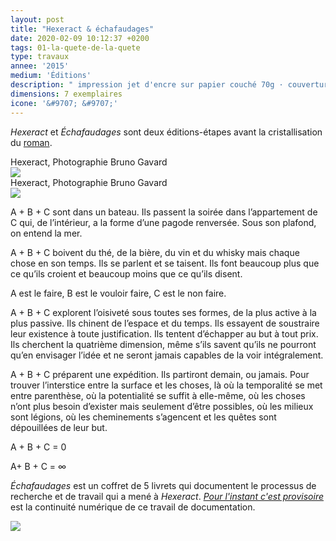 ```yaml
---
layout: post
title: "Hexeract & échafaudages"
date: 2020-02-09 10:12:37 +0200
tags: 01-la-quete-de-la-quete
type: travaux
annee: '2015'
medium: 'Éditions'
description: " impression jet d'encre sur papier couché 70g · couverture calque et papier cartonné"
dimensions: 7 exemplaires
icone: '&#9707; &#9707;'
---
```

*Hexeract* et *Échafaudages* sont deux éditions-étapes avant la cristallisation du [roman]({{site.baseurl}}/travaux/2020/02/25/lanuitserabelle.html).

<figcaption>Hexeract, Photographie Bruno Gavard</figcaption>
<img class="photopost" src="{{site.baseurl}}/imgs/hexeract01.gif" onmouseover="this.src='{{site.baseurl}}/imgs/hexeract01.jpg'" onmouseout="this.src='{{site.baseurl}}/imgs/hexeract01.gif'" />

<figcaption>Hexeract, Photographie Bruno Gavard</figcaption>
<img class="photopost" src="{{site.baseurl}}/imgs/hexeract03.gif" onmouseover="this.src='{{site.baseurl}}/imgs/hexeract03.jpg'" onmouseout="this.src='{{site.baseurl}}/imgs/hexeract03.gif'" />

A + B + C sont dans un bateau. Ils passent la soirée dans l’appartement de C qui, de l’intérieur, a la forme d’une pagode renversée. Sous son plafond, on entend la mer.

A + B + C boivent du thé, de la bière, du vin et du whisky mais chaque chose en son temps. Ils se parlent et se taisent. Ils font beaucoup plus que ce qu’ils croient et beaucoup moins que ce qu’ils disent.

A est le faire, B est le vouloir faire, C est le non faire.

A + B + C explorent l’oisiveté sous toutes ses formes, de la plus active à la plus passive. Ils chinent de l’espace et du temps. Ils essayent de soustraire leur existence à toute justification. Ils tentent d’échapper au but à tout prix. Ils cherchent la quatrième dimension, même s’ils savent qu’ils ne pourront qu’en envisager l’idée et ne seront jamais capables de la voir intégralement.

A + B + C préparent une expédition. Ils partiront demain, ou jamais. Pour trouver l’interstice entre la surface et les choses, là où la temporalité se met entre parenthèse, où la potentialité se suffit à elle-même, où les choses n’ont plus besoin d’exister mais seulement d’être possibles, où les milieux sont légions, où les cheminements s’agencent et les quêtes sont dépouillées de leur but.

A + B + C = 0

A+ B + C = ∞

*Échafaudages* est un coffret de 5 livrets qui documentent le processus de recherche et de travail qui a mené à *Hexeract*. [*Pour l'instant c'est provisoire*]({{site.baseurl}}/travaux/2020/02/09/provisoire.html) est la continuité numérique de ce travail de documentation.

<img class="photopost" src="{{site.baseurl}}/imgs/echafaudage01.gif" onmouseover="this.src='{{site.baseurl}}/imgs/echafaudage01.jpg'" onmouseout="this.src='{{site.baseurl}}/imgs/echafaudage01.gif'" />
